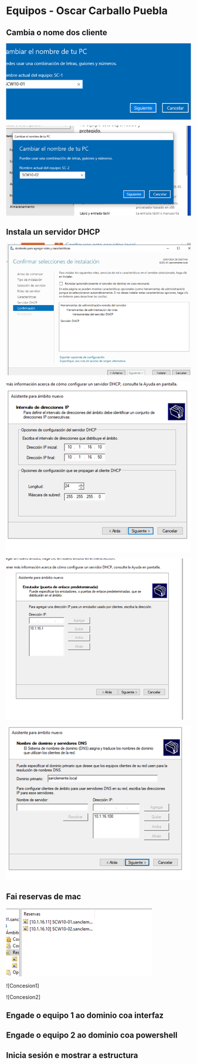 # Equipos - Oscar Carballo Puebla

## Cambia o nome dos cliente

![cliente1](./img/cliente1.png)

![cliente2](./img/cliente2.png)

## Instala un servidor DHCP

![InstalacionDHCP](./img/InstalacionDHCP.png)

![ConfDHCP](./img/confDHCP.png)

![ConfDHCP2](./img/confDHCP2.png)

![ConfDHCP3](./img/confDHCP3.png)

## Fai reservas de mac

![Reservas](./img/reservas.png)

![Concesion1]

![Concesion2]

## Engade o equipo 1 ao dominio coa interfaz

## Engade o equipo 2 ao dominio coa powershell

## Inicia sesión e mostrar a estructura

